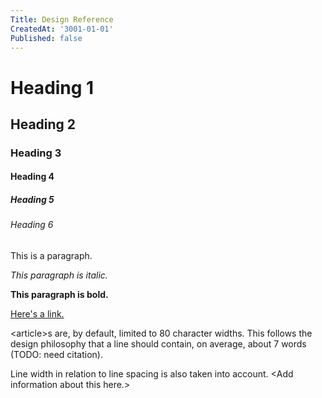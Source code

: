 ```yaml
---
Title: Design Reference
CreatedAt: '3001-01-01'
Published: false
---
```


# Heading 1
## Heading 2
### Heading 3
#### Heading 4
##### Heading 5
###### Heading 6

This is a paragraph. 

_This paragraph is italic._

**This paragraph is bold.**

[Here's a link.](#)

\<article\>s are, by default, limited to 80 character widths. This follows the design philosophy that a line should contain, on average, about 7 words (TODO: need citation).

Line width in relation to line spacing is also taken into account. \<Add information about this here.\>
